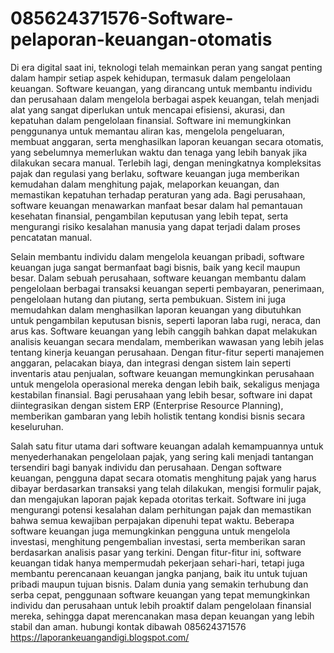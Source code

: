 # 085624371576-Software-pelaporan-keuangan-otomatis
Di era digital saat ini, teknologi telah memainkan peran yang sangat penting dalam hampir setiap aspek kehidupan, termasuk dalam pengelolaan keuangan. Software keuangan, yang dirancang untuk membantu individu dan perusahaan dalam mengelola berbagai aspek keuangan, telah menjadi alat yang sangat diperlukan untuk mencapai efisiensi, akurasi, dan kepatuhan dalam pengelolaan finansial. Software ini memungkinkan penggunanya untuk memantau aliran kas, mengelola pengeluaran, membuat anggaran, serta menghasilkan laporan keuangan secara otomatis, yang sebelumnya memerlukan waktu dan tenaga yang lebih banyak jika dilakukan secara manual. Terlebih lagi, dengan meningkatnya kompleksitas pajak dan regulasi yang berlaku, software keuangan juga memberikan kemudahan dalam menghitung pajak, melaporkan keuangan, dan memastikan kepatuhan terhadap peraturan yang ada. Bagi perusahaan, software keuangan menawarkan manfaat besar dalam hal pemantauan kesehatan finansial, pengambilan keputusan yang lebih tepat, serta mengurangi risiko kesalahan manusia yang dapat terjadi dalam proses pencatatan manual.

Selain membantu individu dalam mengelola keuangan pribadi, software keuangan juga sangat bermanfaat bagi bisnis, baik yang kecil maupun besar. Dalam sebuah perusahaan, software keuangan membantu dalam pengelolaan berbagai transaksi keuangan seperti pembayaran, penerimaan, pengelolaan hutang dan piutang, serta pembukuan. Sistem ini juga memudahkan dalam menghasilkan laporan keuangan yang dibutuhkan untuk pengambilan keputusan bisnis, seperti laporan laba rugi, neraca, dan arus kas. Software keuangan yang lebih canggih bahkan dapat melakukan analisis keuangan secara mendalam, memberikan wawasan yang lebih jelas tentang kinerja keuangan perusahaan. Dengan fitur-fitur seperti manajemen anggaran, pelacakan biaya, dan integrasi dengan sistem lain seperti inventaris atau penjualan, software keuangan memungkinkan perusahaan untuk mengelola operasional mereka dengan lebih baik, sekaligus menjaga kestabilan finansial. Bagi perusahaan yang lebih besar, software ini dapat diintegrasikan dengan sistem ERP (Enterprise Resource Planning), memberikan gambaran yang lebih holistik tentang kondisi bisnis secara keseluruhan.

Salah satu fitur utama dari software keuangan adalah kemampuannya untuk menyederhanakan pengelolaan pajak, yang sering kali menjadi tantangan tersendiri bagi banyak individu dan perusahaan. Dengan software keuangan, pengguna dapat secara otomatis menghitung pajak yang harus dibayar berdasarkan transaksi yang telah dilakukan, mengisi formulir pajak, dan mengajukan laporan pajak kepada otoritas terkait. Software ini juga mengurangi potensi kesalahan dalam perhitungan pajak dan memastikan bahwa semua kewajiban perpajakan dipenuhi tepat waktu. Beberapa software keuangan juga memungkinkan pengguna untuk mengelola investasi, menghitung pengembalian investasi, serta memberikan saran berdasarkan analisis pasar yang terkini. Dengan fitur-fitur ini, software keuangan tidak hanya mempermudah pekerjaan sehari-hari, tetapi juga membantu perencanaan keuangan jangka panjang, baik itu untuk tujuan pribadi maupun tujuan bisnis. Dalam dunia yang semakin terhubung dan serba cepat, penggunaan software keuangan yang tepat memungkinkan individu dan perusahaan untuk lebih proaktif dalam pengelolaan finansial mereka, sehingga dapat merencanakan masa depan keuangan yang lebih stabil dan aman.
hubungi kontak dibawah
085624371576
https://laporankeuangandigi.blogspot.com/


